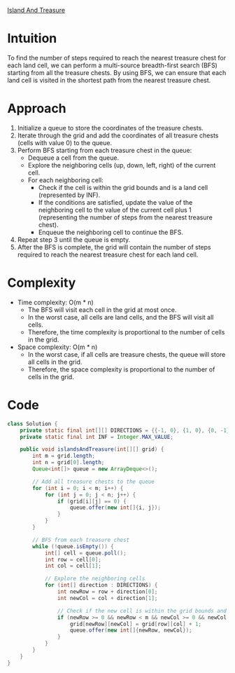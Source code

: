 [Island And Treasure](https://neetcode.io/problems/islands-and-treasure)

# Intuition
To find the number of steps required to reach the nearest treasure chest for each land cell, we can perform a multi-source breadth-first search (BFS) starting from all the treasure chests. By using BFS, we can ensure that each land cell is visited in the shortest path from the nearest treasure chest.

# Approach
1. Initialize a queue to store the coordinates of the treasure chests.
2. Iterate through the grid and add the coordinates of all treasure chests (cells with value 0) to the queue.
3. Perform BFS starting from each treasure chest in the queue:
   - Dequeue a cell from the queue.
   - Explore the neighboring cells (up, down, left, right) of the current cell.
   - For each neighboring cell:
     - Check if the cell is within the grid bounds and is a land cell (represented by INF).
     - If the conditions are satisfied, update the value of the neighboring cell to the value of the current cell plus 1 (representing the number of steps from the nearest treasure chest).
     - Enqueue the neighboring cell to continue the BFS.
4. Repeat step 3 until the queue is empty.
5. After the BFS is complete, the grid will contain the number of steps required to reach the nearest treasure chest for each land cell.

# Complexity
- Time complexity: O(m * n)
  - The BFS will visit each cell in the grid at most once.
  - In the worst case, all cells are land cells, and the BFS will visit all cells.
  - Therefore, the time complexity is proportional to the number of cells in the grid.
- Space complexity: O(m * n)
  - In the worst case, if all cells are treasure chests, the queue will store all cells in the grid.
  - Therefore, the space complexity is proportional to the number of cells in the grid.

# Code
```java
class Solution {
    private static final int[][] DIRECTIONS = {{-1, 0}, {1, 0}, {0, -1}, {0, 1}};
    private static final int INF = Integer.MAX_VALUE;

    public void islandsAndTreasure(int[][] grid) {
        int m = grid.length;
        int n = grid[0].length;
        Queue<int[]> queue = new ArrayDeque<>();

        // Add all treasure chests to the queue
        for (int i = 0; i < m; i++) {
            for (int j = 0; j < n; j++) {
                if (grid[i][j] == 0) {
                    queue.offer(new int[]{i, j});
                }
            }
        }

        // BFS from each treasure chest
        while (!queue.isEmpty()) {
            int[] cell = queue.poll();
            int row = cell[0];
            int col = cell[1];

            // Explore the neighboring cells
            for (int[] direction : DIRECTIONS) {
                int newRow = row + direction[0];
                int newCol = col + direction[1];

                // Check if the new cell is within the grid bounds and is a land cell
                if (newRow >= 0 && newRow < m && newCol >= 0 && newCol < n && grid[newRow][newCol] == INF) {
                    grid[newRow][newCol] = grid[row][col] + 1;
                    queue.offer(new int[]{newRow, newCol});
                }
            }
        }
    }
}
```